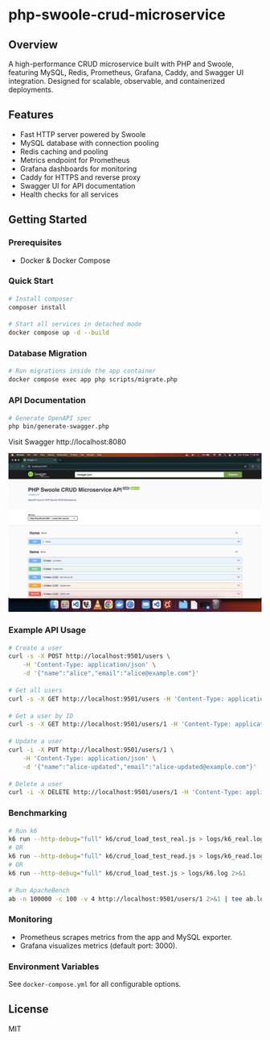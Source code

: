# php-swoole-crud-microservice

## Overview

A high-performance CRUD microservice built with PHP and Swoole, featuring MySQL, Redis, Prometheus, Grafana, Caddy, and Swagger UI integration. Designed for scalable, observable, and containerized deployments.

## Features

- Fast HTTP server powered by Swoole
- MySQL database with connection pooling
- Redis caching and pooling
- Metrics endpoint for Prometheus
- Grafana dashboards for monitoring
- Caddy for HTTPS and reverse proxy
- Swagger UI for API documentation
- Health checks for all services

## Getting Started

### Prerequisites

- Docker & Docker Compose

### Quick Start

```bash
# Install composer
composer install

# Start all services in detached mode
docker compose up -d --build
```

### Database Migration

```bash
# Run migrations inside the app container
docker compose exec app php scripts/migrate.php
```

### API Documentation

```bash
# Generate OpenAPI spec
php bin/generate-swagger.php
```

Visit Swagger http://localhost:8080

![Preview](cover.png)

### Example API Usage

```bash
# Create a user
curl -s -X POST http://localhost:9501/users \
    -H 'Content-Type: application/json' \
    -d '{"name":"alice","email":"alice@example.com"}'

# Get all users
curl -s -X GET http://localhost:9501/users -H 'Content-Type: application/json' | jq

# Get a user by ID
curl -s -X GET http://localhost:9501/users/1 -H 'Content-Type: application/json' | jq

# Update a user
curl -i -X PUT http://localhost:9501/users/1 \
    -H 'Content-Type: application/json' \
    -d '{"name":"alice-updated","email":"alice-updated@example.com"}'

# Delete a user
curl -i -X DELETE http://localhost:9501/users/1 -H 'Content-Type: application/json'
```

### Benchmarking

```bash
# Run k6 
k6 run --http-debug="full" k6/crud_load_test_real.js > logs/k6_real.log 2>&1
# OR
k6 run --http-debug="full" k6/crud_load_test_read.js > logs/k6_read.log 2>&1
# OR
k6 run --http-debug="full" k6/crud_load_test.js > logs/k6.log 2>&1

# Run ApacheBench
ab -n 100000 -c 100 -v 4 http://localhost:9501/users/1 2>&1 | tee ab.log
```

### Monitoring

- Prometheus scrapes metrics from the app and MySQL exporter.
- Grafana visualizes metrics (default port: 3000).

### Environment Variables

See `docker-compose.yml` for all configurable options.

## License

MIT